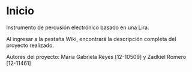 # Inicio
Instrumento de percusión electrónico basado en una Lira.

Al ingresar a la pestaña Wiki, encontrará la descripción completa del proyecto realizado.

Autores del proyecto: Maria Gabriela Reyes [12-10509] y Zadkiel Romero [12-11461]

